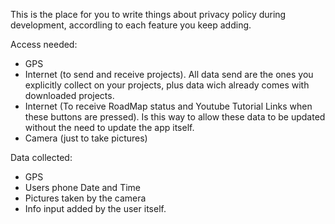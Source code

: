 This is the place for you to write things about privacy policy during development,
accordling to each feature you keep adding.

Access needed:
- GPS
- Internet (to send and receive projects). All data send are the ones you explicitly collect on your projects, plus data wich already comes with downloaded projects.
- Internet (To receive RoadMap status and Youtube Tutorial Links when these buttons are pressed). Is this way to allow these data to be updated without the need to update the app itself.
- Camera (just to take pictures)

Data collected:
- GPS
- Users phone Date and Time
- Pictures taken by the camera
- Info input added by the user itself.
